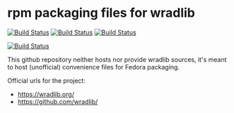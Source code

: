 # rpm packaging files for wradlib

[![Build Status](https://badges.herokuapp.com/travis/ARPA-SIMC/python-wradlib-rpm?branch=master&env=DOCKER_IMAGE=fedora:31&label=fedora31)](https://travis-ci.org/ARPA-SIMC/python-wradlib-rpm)
[![Build Status](https://badges.herokuapp.com/travis/ARPA-SIMC/python-wradlib-rpm?branch=master&env=DOCKER_IMAGE=fedora:32&label=fedora32)](https://travis-ci.org/ARPA-SIMC/python-wradlib-rpm)
[![Build Status](https://badges.herokuapp.com/travis/ARPA-SIMC/python-wradlib-rpm?branch=master&env=DOCKER_IMAGE=fedora:rawhide&label=fedorarawhide)](https://travis-ci.org/ARPA-SIMC/python-wradlib-rpm)

[![Build Status](https://copr.fedorainfracloud.org/coprs/simc/stable/package/python-wradlib/status_image/last_build.png)](https://copr.fedorainfracloud.org/coprs/simc/stable/package/python-wradlib/)


This github repository neither hosts nor provide wradlib sources, it's meant to
host (unofficial) convenience files for Fedora packaging.

Official urls for the project:
 * https://wradlib.org/
 * https://github.com/wradlib/
